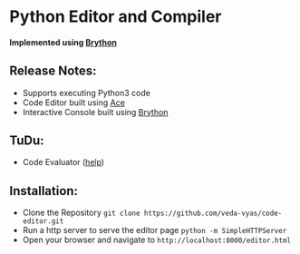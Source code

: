 # Python Editor and Compiler
#### Implemented using [Brython](https://github.com/brython-dev/brython)

## Release Notes:
* Supports executing Python3 code
* Code Editor built using [Ace](https://github.com/ajaxorg/ace)
* Interactive Console built using [Brython](https://github.com/brython-dev/brython)

## TuDu:
* Code Evaluator ([help](https://github.com/veda-vyas/testcase-evaluator))

## Installation:
* Clone the Repository
``` git clone https://github.com/veda-vyas/code-editor.git ```
* Run a http server to serve the editor page
``` python -m SimpleHTTPServer ```
* Open your browser and navigate to
``` http://localhost:8000/editor.html ```
